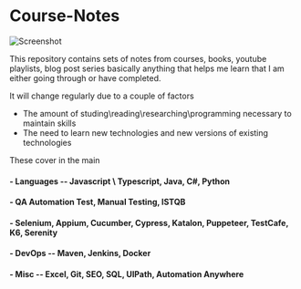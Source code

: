 # Course-Notes
![Screenshot](https://i.imgur.com/YCLAYAv.jpg)

This repository contains sets of notes from courses, books, youtube playlists, blog post series
basically anything that helps me learn that I am either going through or have completed. 

It will change regularly due to a couple of factors
  - The amount of studing\reading\researching\programming necessary to maintain skills
  - The need to learn new technologies and new versions of existing technologies
  
These cover in the main
  #### - Languages -- Javascript \ Typescript, Java, C#, Python
  #### - QA Automation Test, Manual Testing, ISTQB
  #### - Selenium, Appium, Cucumber, Cypress, Katalon, Puppeteer, TestCafe, K6, Serenity
  #### - DevOps -- Maven, Jenkins, Docker
  #### - Misc -- Excel, Git, SEO, SQL, UIPath, Automation Anywhere
